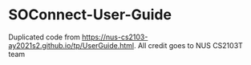 # SOConnect-User-Guide

Duplicated code from https://nus-cs2103-ay2021s2.github.io/tp/UserGuide.html. All credit goes to NUS CS2103T team
